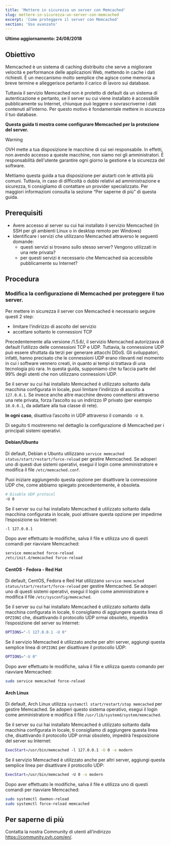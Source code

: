 ```yaml
---
title: 'Mettere in sicurezza un server con Memcached'
slug: mettere-in-sicurezza-un-server-con-memcached
excerpt: 'Come proteggere il server con Memcached'
section: 'Uso avanzato'
---
```


**Ultimo aggiornamento: 24/08/2018**


## Obiettivo

Memcached è un sistema di caching distribuito che serve a migliorare velocità e performance delle applicazioni Web, mettendo in cache i dati richiesti. È un meccanismo molto semplice che agisce come memoria a breve termine e alleggerisce pertanto il carico di lavoro sui database.

Tuttavia il servizio Memcached non è protetto di default da un sistema di autenticazione e pertanto, se il server su cui viene installato è accessibile pubblicamente su Internet, chiunque può leggere o sovrascriverne i dati contenuti all’interno. Per questo motivo è fondamentale mettere in sicurezza il tuo database.


**Questa guida ti mostra come configurare Memcached per la protezione del server.**


> [!warning]
>
> OVH mette a tua disposizione le macchine di cui sei responsabile. In effetti, non avendo accesso a queste macchine, non siamo noi gli amministratori. È responsabilità dell'utente garantire ogni giorno la gestione e la sicurezza del software.
>
> Mettiamo questa guida a tua disposizione per aiutarti con le attività più comuni. Tuttavia, in caso di difficoltà o dubbi relativi ad amministrazione e sicurezza, ti consigliamo di contattare un provider specializzato. Per maggiori informazioni consulta la sezione “Per saperne di più” di questa guida.
>


## Prerequisiti


- Avere accesso al server su cui hai installato il servizio Memcached (in SSH per gli ambienti Linux o in desktop remoto per Windows)
- Identificare i servizi che utilizzano Memcached attraverso le seguenti domande:
    - questi servizi si trovano sullo stesso server? Vengono utilizzati in una rete privata?
    - per questi servizi è necessario che Memcached sia accessibile pubblicamente su Internet?


## Procedura

### Modifica la configurazione di Memcached per proteggere il tuo server.

Per mettere in sicurezza il server con Memcached è necessario seguire questi 2 step:

- limitare l’indirizzo di ascolto del servizio
- accettare soltanto le connessioni TCP


Precedentemente alla versione /1.5.6/, il servizio Memcached autorizzava di default l’utilizzo delle connessioni TCP e UDP. Tuttavia, la connessione UDP può essere sfruttata da terzi per generare attacchi DDoS.
Gli sviluppatori, infatti, hanno precisato che le connessioni UDP erano rilevanti nel momento in cui i software vennero creati, in quanto ai tempi si trattava di una tecnologia più rara.
In questa guida, supponiamo che tu faccia parte del 99% degli utenti che non utilizzano connessioni UDP.

Se il server su cui hai installato Memcached è utilizzato soltanto dalla macchina configurata in locale, puoi limitare l’indirizzo di ascolto a `127.0.0.1`.
Se invece anche altre macchine devono connettersi attraverso una rete privata, forza l’ascolto su un indirizzo IP privato (per esempio `10.0.0.1`, da adattare alla tua classe di rete).

**In ogni caso**, disattiva l’ascolto in UDP attraverso il comando `-U 0`.

Di seguito ti mostreremo nel dettaglio la configurazione di Memcached per i principali sistemi operativi.


#### Debian/Ubuntu

Di default, Debian e Ubuntu utilizzano `service memcached status/start/restart/force-reload` per gestire Memcached. Se adoperi uno di questi due sistemi operativi, esegui il login come amministratore e modifica il file `/etc/memcached.conf`. 

Puoi iniziare aggiungendo questa opzione per disattivare la connessione UDP che, come abbiamo spiegato precedentemente, è obsoleta.

```sh
# Disable UDP protocol
-U 0
```
Se il server su cui hai installato Memcached è utilizzato soltanto dalla macchina configurata in locale, puoi attivare questa opzione per impedirne l’esposizione su Internet:

```sh
-l 127.0.0.1
```

Dopo aver effettuato le modifiche, salva il file e utilizza uno di questi comandi per riavviare Memcached:


```sh
service memcached force-reload
/etc/init.d/memcached force-reload
```


#### CentOS - Fedora - Red Hat


Di default, CentOS, Fedora e Red Hat utilizzano `service memcached status/start/restart/force-reload` per gestire Memcached. Se adoperi uno di questi sistemi operativi, esegui il login come amministratore e modifica il file `/etc/sysconfig/memcached`.


Se il server su cui hai installato Memcached è utilizzato soltanto dalla macchina configurata in locale, ti consigliamo di aggiungere questa linea di `OPZIONI` che, disattivando il protocollo UDP ormai obsoleto, impedirà l’esposizione del server su Internet:

```sh
OPTIONS="-l 127.0.0.1 -U 0"
```


Se il servizio Memcached è utilizzato anche per altri server, aggiungi questa semplice linea di `OPZIONI` per disattivare il protocollo UDP:

```sh
OPTIONS="-U 0"
```

Dopo aver effettuato le modifiche, salva il file e utilizza questo comando per riavviare Memcached:

```sh
sudo service memcached force-reload
```


#### Arch Linux


Di default, Arch Linux utilizza `systemctl start/restart/stop memcached` per gestire Memcached. Se adoperi questo sistema operativo, esegui il login come amministratore e modifica il file `/usr/lib/systemd/system/memcached`.

Se il server su cui hai installato Memcached è utilizzato soltanto dalla macchina configurata in locale, ti consigliamo di aggiungere questa linea che, disattivando il protocollo UDP ormai obsoleto, impedirà l’esposizione del server su Internet:

```sh
ExecStart=/usr/bin/memcached -l 127.0.0.1 -U 0 -o modern
```


Se il servizio Memcached è utilizzato anche per altri server, aggiungi questa semplice linea per disattivare il protocollo UDP:

```sh
ExecStart=/usr/bin/memcached -U 0 -o modern
```


Dopo aver effettuato le modifiche, salva il file e utilizza uno di questi comandi per riavviare Memcached:


```sh
sudo systemctl daemon-reload
sudo systemctl force-reload memcached
```

## Per saperne di più

Contatta la nostra Community di utenti all’indirizzo <https://community.ovh.com/en/>.
